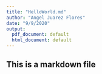 ```yaml
---
title: "HelloWorld.md"
author: "Angel Juarez Flores"
date: "9/9/2020"
output:
  pdf_document: default
  html_document: default
---
```

## This is a markdown file